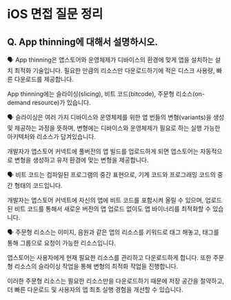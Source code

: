 # iOS 면접 질문 정리

## Q. App thinning에 대해서 설명하시오.

🗣️ App thinning은 앱스토어와 운영체제가 디바이스의 환경에 맞게 앱을 설치하는 설치 최적화 기술입니다. 필요한 만큼의 리소스만 다운로드하기에 적은 디스크 사용량, 빠른 다운로드를 제공합니다.

App thinning에는 슬라이싱(slicing), 비트 코드(bitcode), 주문형 리소스(on-demand resource)가 있습니다.

🗣️ 슬라이싱은 여러 가지 디바이스와 운영체제를 위한 앱 번들의 변형(variants)을 생성 및 제공하는 과정을 뜻하며, 변형에는 디바이스와 운영체제가 필요로 하는 실행 가능한 아키텍처와 리소스가 담겨있습니다. 

개발자가 앱스토어 커넥트에 풀버전의 앱 빌드를 업로드하게 되면 앱스토어는 자동적으로 변형을 생성하고 유저 환경에 맞는 변형을 제공합니다.

🗣️ 비트 코드는 컴파일된 프로그램의 중간 표현으로, 기계 코드와 프로그래밍 코드의 중간 형태의 코드입니다. 

개발자는 앱스토어 커넥트에 자신의 앱에 비트 코드를 포함시켜 올릴 수 있으며, 업로드된 비트 코드를 통해서 새로운 버전의 앱 업로드 없이도 앱 바이너리를 최적화할 수 있습니다.

🗣️ 주문형 리소스는 이미지, 음원과 같은 앱의 리소스를 키워드로 태그 해놓고, 태그를 통해 그룹으로 요청이 가능한 리소스입니다.

앱스토어는 사용자에게 현재 필요한 리소스를 관리하고 다운로드하게 합니다. 또한 주문형 리소스의 슬라이싱 작업을 통해 변형의 최적화 작업을 진행합니다.

이러한 주문형 리소스는 필요한 리소스만을 다운로드하기 때문에 저장 공간을 절약하고, 더 빠른 다운로드 및 사용자의 앱 최초 실행 경험을 개선할 수 있습니다.
